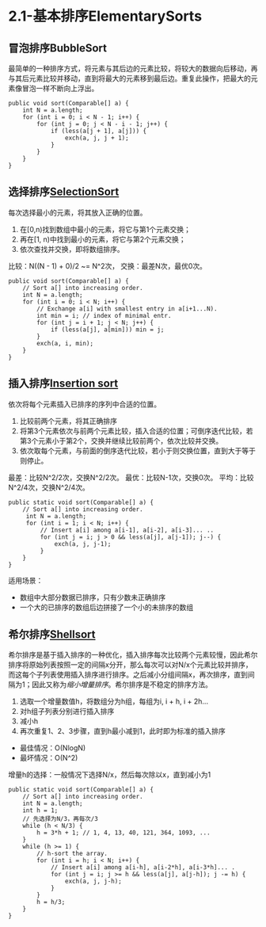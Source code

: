 # 2.1-基本排序ElementarySorts

## 冒泡排序BubbleSort
最简单的一种排序方式，将元素与其后边的元素比较，将较大的数据向后移动，再与其后元素比较并移动，直到将最大的元素移到最后边。重复此操作，把最大的元素像冒泡一样不断向上浮出。

```
public void sort(Comparable[] a) {
    int N = a.length;
    for (int i = 0; i < N - 1; i++) {
        for (int j = 0; j < N - i - 1; j++) {
            if (less(a[j + 1], a[j])) {
                exch(a, j, j + 1);
            }
        }
    }
}
```

## 选择排序[SelectionSort](https://github.com/CShawn/Algorithms/tree/3f53a56482a5606f6739641f0545ecaba3ea989e/2-sorting/Selection.java)

每次选择最小的元素，将其放入正确的位置。

1. 在\[0,n\)找到数组中最小的元素，将它与第1个元素交换； 
2. 再在\[1, n\)中找到最小的元素，将它与第2个元素交换； 
3. 依次查找并交换，即将数组排序。

比较：N\(\(N - 1\) + 0\)/2 ~= N^2次， 交换：最差N次，最优0次。

```text
public void sort(Comparable[] a) {
    // Sort a[] into increasing order.
    int N = a.length;
    for (int i = 0; i < N; i++) {
        // Exchange a[i] with smallest entry in a[i+1...N).
        int min = i; // index of minimal entr.
        for (int j = i + 1; j < N; j++) {
            if (less(a[j], a[min])) min = j;
        }
        exch(a, i, min);
    }
}
```

## 插入排序[Insertion sort](https://github.com/CShawn/Algorithms/tree/3f53a56482a5606f6739641f0545ecaba3ea989e/2-sorting/Insertion.java)

依次将每个元素插入已排序的序列中合适的位置。

1. 比较前两个元素，将其正确排序 
2. 将第3个元素依次与前两个元素比较，插入合适的位置；可倒序迭代比较，若第3个元素小于第2个，交换并继续比较前两个，依次比较并交换。
3. 依次取每个元素，与前面的倒序迭代比较，若小于则交换位置，直到大于等于则停止。

最差：比较N^2/2次，交换N^2/2次。 最优：比较N-1次，交换0次。 平均：比较N^2/4次，交换N^2/4次。

```text
public static void sort(Comparable[] a) {
    // Sort a[] into increasing order.
     int N = a.length;
     for (int i = 1; i < N; i++) { 
         // Insert a[i] among a[i-1], a[i-2], a[i-3]... ..
         for (int j = i; j > 0 && less(a[j], a[j-1]); j--) {
             exch(a, j, j-1);
         }
    }
}
```

适用场景：

* 数组中大部分数据已排序，只有少数未正确排序
* 一个大的已排序的数组后边拼接了一个小的未排序的数组

## 希尔排序[Shellsort](https://github.com/CShawn/Algorithms/tree/3f53a56482a5606f6739641f0545ecaba3ea989e/2-sorting/Shell.java)

希尔排序是基于插入排序的一种优化，插入排序每次比较两个元素较慢，因此希尔排序将原始列表按照一定的间隔x分开，那么每次可以对N/x个元素比较并排序，而这每个子列表使用插入排序进行排序。之后减小分组间隔x，再次排序，直到间隔为1；因此又称为*缩小增量排序*。希尔排序是不稳定的排序方法。 

1. 选取一个增量数值h，将数组分为h组，每组为i, i + h, i + 2h... 
2. 对h组子列表分别进行插入排序 
3. 减小h 
4. 再次重复1、2、3步骤，直到h最小减到1，此时即为标准的插入排序

* 最佳情况：O\(NlogN\)
* 最坏情况：O\(N^2\)

增量h的选择：一般情况下选择N/x，然后每次除以x，直到减小为1

```text
public static void sort(Comparable[] a) {
    // Sort a[] into increasing order.
    int N = a.length;
    int h = 1;
    // 先选择为N/3，再每次/3
    while (h < N/3) {
        h = 3*h + 1; // 1, 4, 13, 40, 121, 364, 1093, ...
    }
    while (h >= 1) { 
        // h-sort the array.
        for (int i = h; i < N; i++) {
            // Insert a[i] among a[i-h], a[i-2*h], a[i-3*h]... .
            for (int j = i; j >= h && less(a[j], a[j-h]); j -= h) {
                exch(a, j, j-h);
            }
        }
        h = h/3;
    }
}
```

